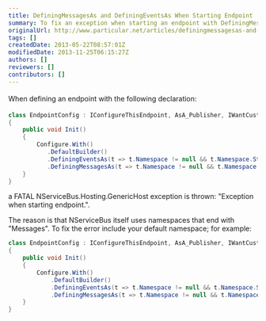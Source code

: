 ```yaml
---
title: DefiningMessagesAs and DefiningEventsAs When Starting Endpoint
summary: To fix an exception when starting an endpoint with DefiningMessagesAs, include your default namespace.
originalUrl: http://www.particular.net/articles/definingmessagesas-and-definingeventsas-when-starting-endpoint
tags: []
createdDate: 2013-05-22T08:57:01Z
modifiedDate: 2013-11-25T06:15:27Z
authors: []
reviewers: []
contributors: []
---
```


<span style="font-size: 14px; line-height: 24px;">When defining an endpoint with the following declaration:</span>


```C#
class EndpointConfig : IConfigureThisEndpoint, AsA_Publisher, IWantCustomInitialization
{
    public void Init()
    {
        Configure.With()
           .DefaultBuilder()
           .DefiningEventsAs(t => t.Namespace != null && t.Namespace.StartsWith("MyMessages"))
           .DefiningMessagesAs(t => t.Namespace != null && t.Namespace.EndsWith("Messages"));
    }
}
```

 a FATAL NServiceBus.Hosting.GenericHost exception is thrown: "Exception when starting endpoint.".

The reason is that NServiceBus itself uses namespaces that end with
"Messages". To fix the error include your default namespace; for example:


```C#
class EndpointConfig : IConfigureThisEndpoint, AsA_Publisher, IWantCustomInitialization
{
    public void Init()
    {
        Configure.With()
            .DefaultBuilder()
            .DefiningEventsAs(t => t.Namespace != null && t.Namespace.StartsWith("MyMessages"))
            .DefiningMessagesAs(t => t.Namespace != null && t.Namespace.BeginsWith("MyCompany") && t.Namespace.EndsWith("Messages"));
    }
}
```




